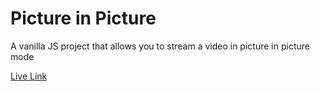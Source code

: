 # Picture in Picture

A vanilla JS project that allows you to stream a video in picture in picture mode

[Live Link](https://emmanueletti.github.io/picture-in-picture/)
